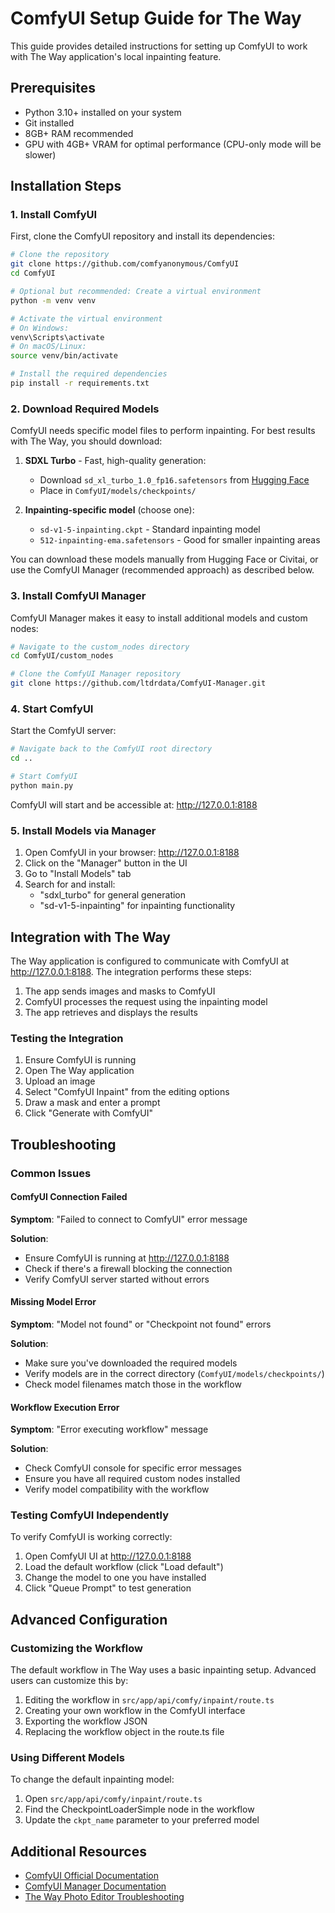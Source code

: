 # ComfyUI Setup Guide for The Way

This guide provides detailed instructions for setting up ComfyUI to work with The Way application's local inpainting feature.

## Prerequisites

- Python 3.10+ installed on your system
- Git installed
- 8GB+ RAM recommended
- GPU with 4GB+ VRAM for optimal performance (CPU-only mode will be slower)

## Installation Steps

### 1. Install ComfyUI

First, clone the ComfyUI repository and install its dependencies:

```bash
# Clone the repository
git clone https://github.com/comfyanonymous/ComfyUI
cd ComfyUI

# Optional but recommended: Create a virtual environment
python -m venv venv

# Activate the virtual environment
# On Windows:
venv\Scripts\activate
# On macOS/Linux:
source venv/bin/activate

# Install the required dependencies
pip install -r requirements.txt
```

### 2. Download Required Models

ComfyUI needs specific model files to perform inpainting. For best results with The Way, you should download:

1. **SDXL Turbo** - Fast, high-quality generation:
   - Download `sd_xl_turbo_1.0_fp16.safetensors` from [Hugging Face](https://huggingface.co/stabilityai/sdxl-turbo)
   - Place in `ComfyUI/models/checkpoints/`

2. **Inpainting-specific model** (choose one):
   - `sd-v1-5-inpainting.ckpt` - Standard inpainting model
   - `512-inpainting-ema.safetensors` - Good for smaller inpainting areas

You can download these models manually from Hugging Face or Civitai, or use the ComfyUI Manager (recommended approach) as described below.

### 3. Install ComfyUI Manager

ComfyUI Manager makes it easy to install additional models and custom nodes:

```bash
# Navigate to the custom_nodes directory
cd ComfyUI/custom_nodes

# Clone the ComfyUI Manager repository
git clone https://github.com/ltdrdata/ComfyUI-Manager.git
```

### 4. Start ComfyUI

Start the ComfyUI server:

```bash
# Navigate back to the ComfyUI root directory
cd ..

# Start ComfyUI
python main.py
```

ComfyUI will start and be accessible at: http://127.0.0.1:8188

### 5. Install Models via Manager

1. Open ComfyUI in your browser: http://127.0.0.1:8188
2. Click on the "Manager" button in the UI
3. Go to "Install Models" tab
4. Search for and install:
   - "sdxl_turbo" for general generation
   - "sd-v1-5-inpainting" for inpainting functionality

## Integration with The Way

The Way application is configured to communicate with ComfyUI at http://127.0.0.1:8188. The integration performs these steps:

1. The app sends images and masks to ComfyUI
2. ComfyUI processes the request using the inpainting model
3. The app retrieves and displays the results

### Testing the Integration

1. Ensure ComfyUI is running
2. Open The Way application
3. Upload an image
4. Select "ComfyUI Inpaint" from the editing options
5. Draw a mask and enter a prompt
6. Click "Generate with ComfyUI"

## Troubleshooting

### Common Issues

#### ComfyUI Connection Failed

**Symptom**: "Failed to connect to ComfyUI" error message

**Solution**:
- Ensure ComfyUI is running at http://127.0.0.1:8188
- Check if there's a firewall blocking the connection
- Verify ComfyUI server started without errors

#### Missing Model Error

**Symptom**: "Model not found" or "Checkpoint not found" errors

**Solution**:
- Make sure you've downloaded the required models
- Verify models are in the correct directory (`ComfyUI/models/checkpoints/`)
- Check model filenames match those in the workflow

#### Workflow Execution Error

**Symptom**: "Error executing workflow" message

**Solution**:
- Check ComfyUI console for specific error messages
- Ensure you have all required custom nodes installed
- Verify model compatibility with the workflow

### Testing ComfyUI Independently

To verify ComfyUI is working correctly:

1. Open ComfyUI UI at http://127.0.0.1:8188
2. Load the default workflow (click "Load default")
3. Change the model to one you have installed
4. Click "Queue Prompt" to test generation

## Advanced Configuration

### Customizing the Workflow

The default workflow in The Way uses a basic inpainting setup. Advanced users can customize this by:

1. Editing the workflow in `src/app/api/comfy/inpaint/route.ts`
2. Creating your own workflow in the ComfyUI interface
3. Exporting the workflow JSON
4. Replacing the workflow object in the route.ts file

### Using Different Models

To change the default inpainting model:

1. Open `src/app/api/comfy/inpaint/route.ts`
2. Find the CheckpointLoaderSimple node in the workflow
3. Update the `ckpt_name` parameter to your preferred model

## Additional Resources

- [ComfyUI Official Documentation](https://github.com/comfyanonymous/ComfyUI)
- [ComfyUI Manager Documentation](https://github.com/ltdrdata/ComfyUI-Manager)
- [The Way Photo Editor Troubleshooting](./photo-editor-troubleshooting.md) 